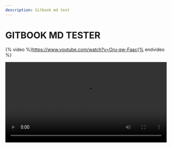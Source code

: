 ```yaml
---
description: Gitbook md test
---
```


# GITBOOK MD TESTER


{% video %}https://www.youtube.com/watch?v=Oru-qw-Faac{% endvideo %}

<video width="100%" src="http://www.notifier.co.kr/files/attach/images/2116/147/026/e6359fecc88b270d8fc3b4aaf8693fed.mp4" autoplay controls allowfullscreen></video>
